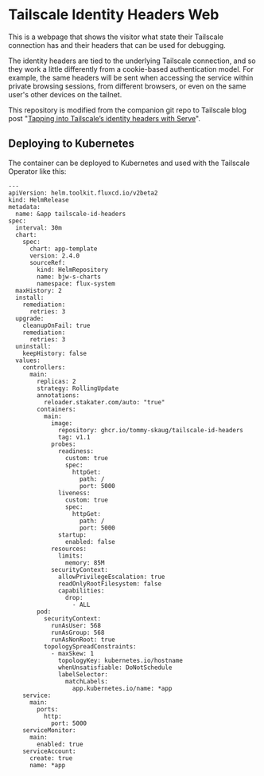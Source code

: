 # Tailscale Identity Headers Web

This is a webpage that shows the visitor what state their Tailscale connection has and their headers that can be used for debugging.

The identity headers are tied to the underlying Tailscale connection, and so they work a little differently from a cookie-based authentication model. For example, the same headers will be sent when accessing the service within private browsing sessions, from different browsers, or even on the same user's other devices on the tailnet.

This repository is modified from the companion git repo to Tailscale blog post "[Tapping into Tailscale’s identity headers with Serve](https://tailscale.dev/blog/id-headers-tailscale-serve-flask)".

## Deploying to Kubernetes

The container can be deployed to Kubernetes and used with the Tailscale Operator like this:

```
---
apiVersion: helm.toolkit.fluxcd.io/v2beta2
kind: HelmRelease
metadata:
  name: &app tailscale-id-headers
spec:
  interval: 30m
  chart:
    spec:
      chart: app-template
      version: 2.4.0
      sourceRef:
        kind: HelmRepository
        name: bjw-s-charts
        namespace: flux-system
  maxHistory: 2
  install:
    remediation:
      retries: 3
  upgrade:
    cleanupOnFail: true
    remediation:
      retries: 3
  uninstall:
    keepHistory: false
  values:
    controllers:
      main:
        replicas: 2
        strategy: RollingUpdate
        annotations:
          reloader.stakater.com/auto: "true"
        containers:
          main:
            image:
              repository: ghcr.io/tommy-skaug/tailscale-id-headers
              tag: v1.1
            probes:
              readiness:
                custom: true
                spec:
                  httpGet:
                    path: /
                    port: 5000
              liveness:
                custom: true
                spec:
                  httpGet:
                    path: /
                    port: 5000
              startup:
                enabled: false
            resources:
              limits:
                memory: 85M
            securityContext:
              allowPrivilegeEscalation: true
              readOnlyRootFilesystem: false
              capabilities:
                drop:
                  - ALL
        pod:
          securityContext:
            runAsUser: 568
            runAsGroup: 568
            runAsNonRoot: true
          topologySpreadConstraints:
            - maxSkew: 1
              topologyKey: kubernetes.io/hostname
              whenUnsatisfiable: DoNotSchedule
              labelSelector:
                matchLabels:
                  app.kubernetes.io/name: *app
    service:
      main:
        ports:
          http:
            port: 5000
    serviceMonitor:
      main:
        enabled: true
    serviceAccount:
      create: true
      name: *app
```

